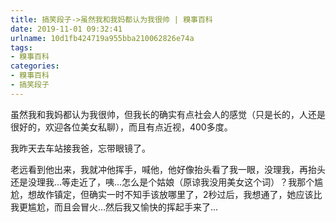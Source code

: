 ```yaml
---
title: 搞笑段子->虽然我和我妈都认为我很帅 | 糗事百科
date: 2019-11-01 09:32:41
urlname: 10d1fb424719a955bba210062826e74a
tags: 
- 糗事百科
categories:
- 糗事百科
- 搞笑段子
---
```

虽然我和我妈都认为我很帅，但我长的确实有点社会人的感觉（只是长的，人还是很好的，欢迎各位美女私聊），而且有点近视，400多度。

我昨天去车站接我爸，忘带眼镜了。

老远看到他出来，我就冲他挥手，喊他，他好像抬头看了我一眼，没理我，再抬头还是没理我…等走近了，咦…怎么是个姑娘（原谅我没用美女这个词）？我那个尴尬，想故作镇定，但确实一时不知手该放哪里了，2秒过后，我想通了，她应该比我更尴尬，而且会冒火…然后我又愉快的挥起手来了…


